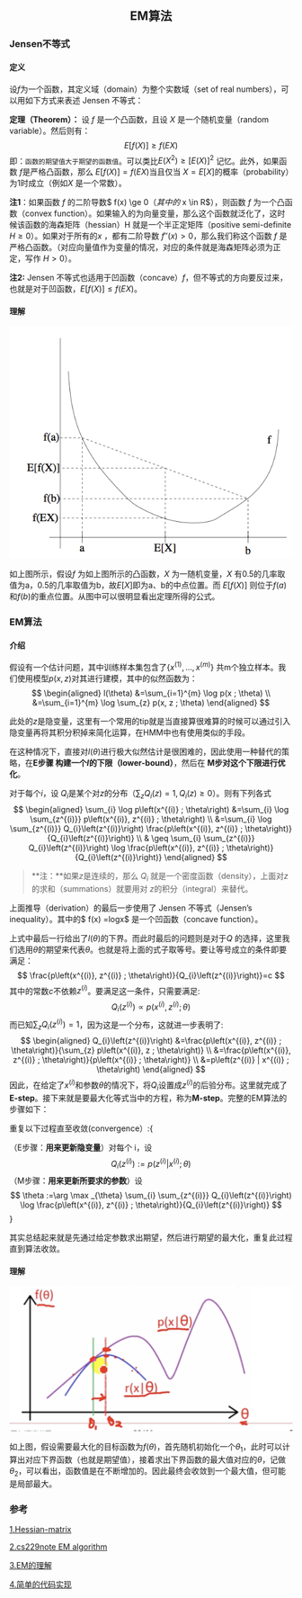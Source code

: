 ## <p align='center'>EM算法</p>

### Jensen不等式

#### 定义

设$f$为一个函数，其定义域（domain）为整个实数域（set of real numbers），可以用如下方式来表述 Jensen 不等式：

**定理（Theorem）：** 设 $f$ 是一个凸函数，且设 $X$ 是一个随机变量（random variable）。然后则有：
$$
E[f(X)] \geq f(E X)
$$
即：`函数的期望值大于期望的函数值`。可以类比$E(X^2) \ge [E(X)]^2$ 记忆。此外，如果函数 $f$是严格凸函数，那么 $E[f(X)] = f(EX)$当且仅当 $X = E[X]$的概率（probability）为1时成立（例如$X$ 是一个常数）。

**注1**：如果函数 $f$ 的二阶导数$ f(x) \ge 0$（其中的$ x \in R$），则函数 $f$ 为一个凸函数（convex function）。如果输入的为向量变量，那么这个函数就泛化了，这时候该函数的海森矩阵（hessian）H 就是一个半正定矩阵（positive semi-definite $H \ge 0$）。如果对于所有的$x$ ，都有二阶导数 $f''(x)>0$，那么我们称这个函数 $f$  是严格凸函数。（对应向量值作为变量的情况，对应的条件就是海森矩阵必须为正定，写作 $H>0$）。

**注2:** Jensen 不等式也适用于凹函数（concave）$f$，但不等式的方向要反过来，也就是对于凹函数，$E[f(X)] \le f(EX)$。

#### 理解

![jensen](./pics/1.png)

如上图所示，假设$f$ 为如上图所示的凸函数，$X$ 为一随机变量，$X$ 有0.5的几率取值为a，0.5的几率取值为b，故$E[X]$即为a、b的中点位置。而 $E[f(X)]$ 则位于$f(a)$和$f(b)$的重点位置。从图中可以很明显看出定理所得的公式。

### EM算法

#### 介绍

假设有一个估计问题，其中训练样本集包含了$\left\{x^{(1)}, \ldots, x^{(m)}\right\}$ 共m个独立样本。我们使用模型$p(x,z)$对其进行建模，其中的似然函数为：
$$
\begin{aligned} l(\theta) &=\sum_{i=1}^{m} \log p(x ; \theta) \\ &=\sum_{i=1}^{m} \log \sum_{z} p(x, z ; \theta) \end{aligned}
$$


此处的$z$是隐变量，这里有一个常用的tip就是当直接算很难算的时候可以通过引入隐变量再将其积分积掉来简化运算，在HMM中也有使用类似的手段。

在这种情况下，直接对$l(\theta)$进行极大似然估计是很困难的，因此使用一种替代的策略，在**E步骤 构建一个$l$的下限（lower-bound）**，然后在 **M步对这个下限进行优化**。

对于每个$i$，设 $Q_i$是某个对$z$的分布（$\sum_z Q_i(z)=1, Q_i(z)\ge 0$）。则有下列各式
$$
\begin{aligned} \sum_{i} \log p\left(x^{(i)} ; \theta\right) &=\sum_{i} \log \sum_{z^{(i)}} p\left(x^{(i)}, z^{(i)} ; \theta\right) \\ &=\sum_{i} \log \sum_{z^{(i)}} Q_{i}\left(z^{(i)}\right) \frac{p\left(x^{(i)}, z^{(i)} ; \theta\right)}{Q_{i}\left(z^{(i)}\right)} \\ & \geq \sum_{i} \sum_{z^{(i)}} Q_{i}\left(z^{(i)}\right) \log \frac{p\left(x^{(i)}, z^{(i)} ; \theta\right)}{Q_{i}\left(z^{(i)}\right)} \end{aligned}
$$

>**注：**如果$z$是连续的，那么 $Q_i$ 就是一个密度函数（density），上面对$z$的求和（summations）就要用对 $z$的积分（integral）来替代。

上面推导（derivation）的最后一步使用了 Jensen 不等式（Jensen’s inequality）。其中的$ f(x) =logx$ 是一个凹函数（concave function）。

上式中最后一行给出了$l(\theta)$的下界。而此时最后的问题则是对于$Q$ 的选择，这里我们选用$\theta$的期望来代表$\theta$。也就是将上面的式子取等号。要让等号成立的条件即要满足：
$$
\frac{p\left(x^{(i)}, z^{(i)} ; \theta\right)}{Q_{i}\left(z^{(i)}\right)}=c
$$
其中的常数$c$不依赖$z^{(i)}$。要满足这一条件，只需要满足:
$$
Q_{i}\left(z^{(i)}\right) \propto p\left(x^{(i)}, z^{(i)} ; \theta\right)
$$
而已知$\sum_{z} Q_{i}\left(z^{(i)}\right)=1$，因为这是一个分布，这就进一步表明了:
$$
\begin{aligned} Q_{i}\left(z^{(i)}\right) &=\frac{p\left(x^{(i)}, z^{(i)} ; \theta\right)}{\sum_{z} p\left(x^{(i)}, z ; \theta\right)} \\ &=\frac{p\left(x^{(i)}, z^{(i)} ; \theta\right)}{p\left(x^{(i)} ; \theta\right)} \\ &=p\left(z^{(i)} | x^{(i)} ; \theta\right) \end{aligned}
$$
因此，在给定了$x^{(i)}$和参数$\theta$的情况下，将$Q_i$设置成$z^{(i)}$的后验分布。这里就完成了**E-step**。接下来就是要最大化等式当中的方程，称为**M-step**。完整的EM算法的步骤如下：

重复以下过程直至收敛(convergence）:{

（E步骤：**用来更新隐变量**）对每个 i，设
$$
Q_{i}\left(z^{(i)}\right) :=p\left(z^{(i)} | x^{(i)} ; \theta\right)
$$
（M步骤：**用来更新所要求的参数**）设
$$
\theta :=\arg \max _{\theta} \sum_{i} \sum_{z^{(i)}} Q_{i}\left(z^{(i)}\right) \log \frac{p\left(x^{(i)}, z^{(i)} ; \theta\right)}{Q_{i}\left(z^{(i)}\right)}
$$
}

其实总结起来就是先通过给定参数求出期望，然后进行期望的最大化，重复此过程直到算法收敛。

#### 理解

![em](./pics/2.png)

如上图，假设需要最大化的目标函数为$f(\theta)$，首先随机初始化一个$\theta_1$，此时可以计算出对应下界函数（也就是期望值），接着求出下界函数的最大值对应的$\theta$，记做$\theta_2$，可以看出，函数值是在不断增加的。因此最终会收敛到一个最大值，但可能是局部最大。

### 参考

[1.Hessian-matrix](https://www.quora.com/What-is-the-Hessian-matrix-What-is-it-used-for-and-for-what-reason)

[2.cs229note EM algorithm](http://cs229.stanford.edu/notes/cs229-notes8.pdf)

[3.EM的理解](https://davidrosenberg.github.io/mlcourse/Archive/2016/Lectures/14a.EM-algorithm.pdf)

[4.简单的代码实现](http://sofasofa.io/tutorials/gmm_em/)







